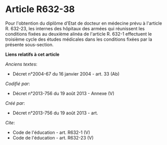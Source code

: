 # Article R632-38

Pour l'obtention du diplôme d'Etat de docteur en médecine prévu à l'article R. 632-23, les internes des hôpitaux des armées
qui réunissent les conditions fixées au deuxième alinéa de l'article R. 632-1 effectuent le troisième cycle des études
médicales dans les conditions fixées par la présente sous-section.

**Liens relatifs à cet article**

_Anciens textes_:

  - Décret n°2004-67 du 16 janvier 2004 - art. 33 (Ab)

_Codifié par_:

  - Décret n°2013-756 du 19 août 2013 -  Annexe (V)

_Créé par_:

  - Décret n°2013-756 du 19 août 2013 - art.

_Cite_:

  - Code de l'éducation - art. R632-1 (V)
  - Code de l'éducation - art. R632-23 (V)
